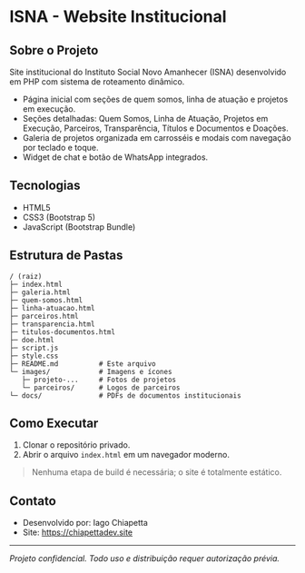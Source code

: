 # ISNA - Website Institucional

## Sobre o Projeto

Site institucional do Instituto Social Novo Amanhecer (ISNA) desenvolvido em PHP com sistema de roteamento dinâmico.

- Página inicial com seções de quem somos, linha de atuação e projetos em execução.
- Seções detalhadas: Quem Somos, Linha de Atuação, Projetos em Execução, Parceiros, Transparência, Títulos e Documentos e Doações.
- Galeria de projetos organizada em carrosséis e modais com navegação por teclado e toque.
- Widget de chat e botão de WhatsApp integrados.

## Tecnologias

- HTML5
- CSS3 (Bootstrap 5)
- JavaScript (Bootstrap Bundle)

## Estrutura de Pastas

```
/ (raiz)
├─ index.html
├─ galeria.html
├─ quem-somos.html
├─ linha-atuacao.html
├─ parceiros.html
├─ transparencia.html
├─ titulos-documentos.html
├─ doe.html
├─ script.js
├─ style.css
├─ README.md          # Este arquivo
└─ images/            # Imagens e ícones
   ├─ projeto-...     # Fotos de projetos
   └─ parceiros/      # Logos de parceiros
└─ docs/              # PDFs de documentos institucionais
```

## Como Executar

1. Clonar o repositório privado.
2. Abrir o arquivo `index.html` em um navegador moderno.

> Nenhuma etapa de build é necessária; o site é totalmente estático.

## Contato

- Desenvolvido por: Iago Chiapetta
- Site: https://chiapettadev.site

---

_Projeto confidencial. Todo uso e distribuição requer autorização prévia._